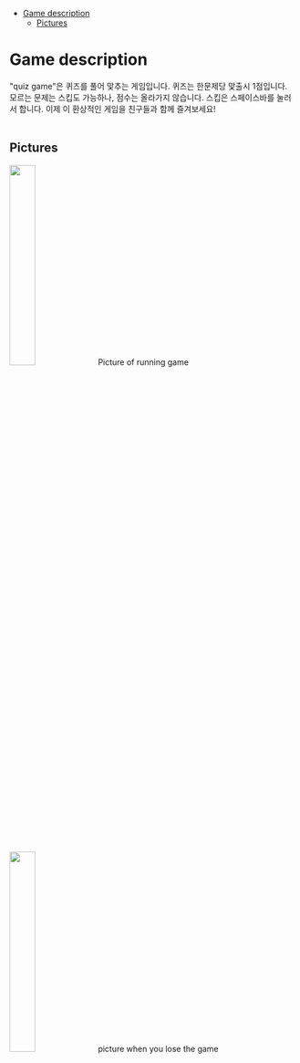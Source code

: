 - [Game description](#game-description)
  - [Pictures](#pictures)

# Game description
"quiz game"은 퀴즈를 풀어 맟추는 게임입니다. 퀴즈는 한문제당 맟출시 1점입니다. 모르는 문제는 스킵도 가능하나, 점수는 올라가지 않습니다. 스킵은 스페이스바를 눌러서 합니다. 이제 이 환상적인 게임을 친구들과 함께 즐겨보세요!
</br>
</br>

## Pictures
<img width="30%" src="https://github.com/chorori08/pygame-zero/assets/128290100/7b37eeb9-467f-4724-aedf-c260948a8431">
Picture of running game
</br>
</br>
</br>

<img width="30%" src="(https://github.com/chorori08/pygame-zero/assets/128290100/b7414c66-b392-40a1-84b7-12aaff8537cc">
picture when you lose the game
</br>
</br>
</br>

